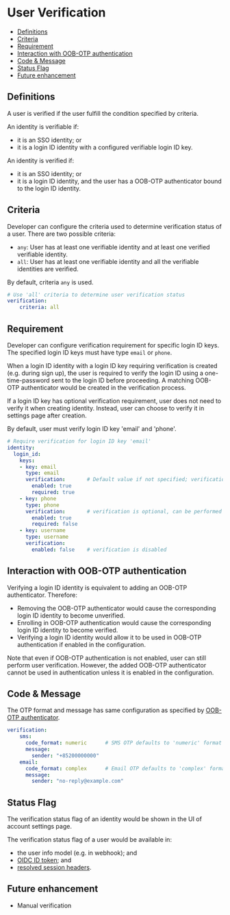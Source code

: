 # User Verification

  * [Definitions](#definitions)
  * [Criteria](#criteria)
  * [Requirement](#requirement)
  * [Interaction with OOB-OTP authentication](#interaction-with-oob-otp-authentication)
  * [Code &amp; Message](#code--message)
  * [Status Flag](#status-flag)
  * [Future enhancement](#future-enhancement)

## Definitions

A user is verified if the user fulfill the condition specified by criteria.

An identity is verifiable if:
- it is an SSO identity; or
- it is a login ID identity with a configured verifiable login ID key.

An identity is verified if:
- it is an SSO identity; or
- it is a login ID identity, and the user has a OOB-OTP authenticator bound to
  the login ID identity.

## Criteria

Developer can configure the criteria used to determine verification status
of a user. There are two possible criteria:

- `any`: User has at least one verifiable identity and at least one verified verifiable identity.
- `all`: User has at least one verifiable identity and all the verifiable identities are verified.

By default, criteria `any` is used.

```yaml
# Use 'all' criteria to determine user verification status
verification:
    criteria: all
```

## Requirement

Developer can configure verification requirement for specific login ID keys.
The specified login ID keys must have type `email` or `phone`.

When a login ID identity with a login ID key requiring verification is created
(e.g. during sign up), the user is required to verify the login ID using a
one-time-password sent to the login ID before proceeding. A matching OOB-OTP
authenticator would be created in the verification process.

If a login ID key has optional verification requirement, user does not need to
verify it when creating identity. Instead, user can choose to verify it in
settings page after creation.

By default, user must verify login ID key 'email' and 'phone'.

```yaml
# Require verification for login ID key 'email'
identity:
  login_id:
    keys:
    - key: email
      type: email
      verification:       # Default value if not specified; verification is required
        enabled: true
        required: true
    - key: phone
      type: phone
      verification:       # verification is optional, can be performed in settings page
        enabled: true
        required: false
    - key: username
      type: username
      verification:
        enabled: false    # verification is disabled
```

## Interaction with OOB-OTP authentication

Verifying a login ID identity is equivalent to adding an OOB-OTP authenticator.
Therefore:
- Removing the OOB-OTP authenticator would cause the corresponding login ID
  identity to become unverified.
- Enrolling in OOB-OTP authentication would cause the corresponding login ID
  identity to become verified.
- Verifying a login ID identity would allow it to be used in OOB-OTP
  authentication if enabled in the configuration.

Note that even if OOB-OTP authentication is not enabled, user can still perform
user verification. However, the added OOB-OTP authenticator cannot be used in
authentication unless it is enabled in the configuration.

## Code & Message

The OTP format and message has same configuration as specified by [OOB-OTP authenticator](./user-model.md#oob-otp-authenticator).

```yaml
verification:
    sms:
      code_format: numeric      # SMS OTP defaults to 'numeric' format
      message:
        sender: "+85200000000"
    email:
      code_format: complex      # Email OTP defaults to 'complex' format
      message:
        sender: "no-reply@example.com"
```

## Status Flag

The verification status flag of an identity would be shown in the UI of
account settings page.

The verification status flag of a user would be available in:
- the user info model (e.g. in webhook); and
- [OIDC ID token](./oidc.md#httpsauthgearcomuseris_verified); and
- [resolved session headers](./api-resolver.md#x-authgear-user-verified).

## Future enhancement

- Manual verification
